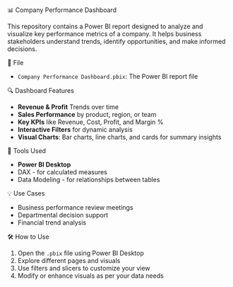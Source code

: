 📊 Company Performance Dashboard

This repository contains a Power BI report designed to analyze and visualize key performance metrics of a company. It helps business stakeholders understand trends, identify opportunities, and make informed decisions.

 📁 File
- `Company Performance Dashboard.pbix`: The Power BI report file

🔍 Dashboard Features
- **Revenue & Profit** Trends over time
- **Sales Performance** by product, region, or team
- **Key KPIs** like Revenue, Cost, Profit, and Margin %
- **Interactive Filters** for dynamic analysis
- **Visual Charts**: Bar charts, line charts, and cards for summary insights

🧰 Tools Used
- **Power BI Desktop**
- DAX - for calculated measures
- Data Modeling - for relationships between tables

💡 Use Cases
- Business performance review meetings
- Departmental decision support
- Financial trend analysis

🛠️ How to Use
1. Open the `.pbix` file using Power BI Desktop
2. Explore different pages and visuals
3. Use filters and slicers to customize your view
4. Modify or enhance visuals as per your data needs


